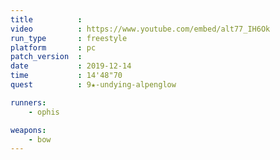 ```yaml
---
title          :
video          : https://www.youtube.com/embed/alt77_IH6Ok
run_type       : freestyle
platform       : pc
patch_version  : 
date           : 2019-12-14
time           : 14'48"70
quest          : 9★-undying-alpenglow

runners:
    - ophis

weapons:
    - bow
---
```

